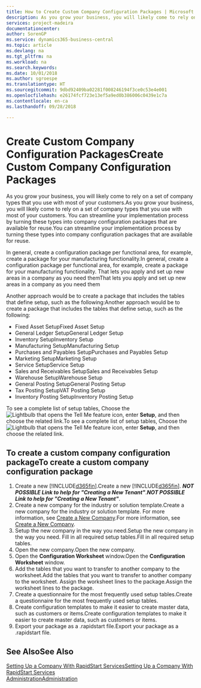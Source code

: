 ```yaml
---
title: How to Create Custom Company Configuration Packages | Microsoft Docs
description: As you grow your business, you will likely come to rely on a set of company types that you use with most of your customers. You can streamline your implementation process by turning these types into company configuration packages that are available for reuse.
services: project-madeira
documentationcenter: 
author: SorenGP
ms.service: dynamics365-business-central
ms.topic: article
ms.devlang: na
ms.tgt_pltfrm: na
ms.workload: na
ms.search.keywords: 
ms.date: 10/01/2018
ms.author: sgroespe
ms.translationtype: HT
ms.sourcegitcommit: 9dbd92409ba02281f008246194f3ce0c53e4e001
ms.openlocfilehash: e26174fcf723e13ef5a9ed0b386006c0439e1c7a
ms.contentlocale: en-ca
ms.lasthandoff: 09/28/2018

---
```

# <a name="create-custom-company-configuration-packages"></a><span data-ttu-id="b9009-104">Create Custom Company Configuration Packages</span><span class="sxs-lookup"><span data-stu-id="b9009-104">Create Custom Company Configuration Packages</span></span>
<span data-ttu-id="b9009-105">As you grow your business, you will likely come to rely on a set of company types that you use with most of your customers.</span><span class="sxs-lookup"><span data-stu-id="b9009-105">As you grow your business, you will likely come to rely on a set of company types that you use with most of your customers.</span></span> <span data-ttu-id="b9009-106">You can streamline your implementation process by turning these types into company configuration packages that are available for reuse.</span><span class="sxs-lookup"><span data-stu-id="b9009-106">You can streamline your implementation process by turning these types into company configuration packages that are available for reuse.</span></span>  

<span data-ttu-id="b9009-107">In general, create a configuration package per functional area, for example, create a package for your manufacturing functionality.</span><span class="sxs-lookup"><span data-stu-id="b9009-107">In general, create a configuration package per functional area, for example, create a package for your manufacturing functionality.</span></span> <span data-ttu-id="b9009-108">That lets you apply and set up new areas in a company as you need them</span><span class="sxs-lookup"><span data-stu-id="b9009-108">That lets you apply and set up new areas in a company as you need them</span></span>  

<span data-ttu-id="b9009-109">Another approach would be to create a package that includes the tables that define setup, such as the following:</span><span class="sxs-lookup"><span data-stu-id="b9009-109">Another approach would be to create a package that includes the tables that define setup, such as the following:</span></span>  

-   <span data-ttu-id="b9009-110">Fixed Asset Setup</span><span class="sxs-lookup"><span data-stu-id="b9009-110">Fixed Asset Setup</span></span>  
-   <span data-ttu-id="b9009-111">General Ledger Setup</span><span class="sxs-lookup"><span data-stu-id="b9009-111">General Ledger Setup</span></span>  
-   <span data-ttu-id="b9009-112">Inventory Setup</span><span class="sxs-lookup"><span data-stu-id="b9009-112">Inventory Setup</span></span>  
-   <span data-ttu-id="b9009-113">Manufacturing Setup</span><span class="sxs-lookup"><span data-stu-id="b9009-113">Manufacturing Setup</span></span>  
-   <span data-ttu-id="b9009-114">Purchases and Payables Setup</span><span class="sxs-lookup"><span data-stu-id="b9009-114">Purchases and Payables Setup</span></span>  
-   <span data-ttu-id="b9009-115">Marketing Setup</span><span class="sxs-lookup"><span data-stu-id="b9009-115">Marketing Setup</span></span>  
-   <span data-ttu-id="b9009-116">Service Setup</span><span class="sxs-lookup"><span data-stu-id="b9009-116">Service Setup</span></span>  
-   <span data-ttu-id="b9009-117">Sales and Receivables Setup</span><span class="sxs-lookup"><span data-stu-id="b9009-117">Sales and Receivables Setup</span></span>  
-   <span data-ttu-id="b9009-118">Warehouse Setup</span><span class="sxs-lookup"><span data-stu-id="b9009-118">Warehouse Setup</span></span>  
-   <span data-ttu-id="b9009-119">General Posting Setup</span><span class="sxs-lookup"><span data-stu-id="b9009-119">General Posting Setup</span></span>  
-   <span data-ttu-id="b9009-120">Tax Posting Setup</span><span class="sxs-lookup"><span data-stu-id="b9009-120">VAT Posting Setup</span></span>  
-   <span data-ttu-id="b9009-121">Inventory Posting Setup</span><span class="sxs-lookup"><span data-stu-id="b9009-121">Inventory Posting Setup</span></span>  

<span data-ttu-id="b9009-122">To see a complete list of setup tables, Choose the ![Lightbulb that opens the Tell Me feature](media/ui-search/search_small.png "Tell me what you want to do") icon, enter **Setup**, and then choose the related link.</span><span class="sxs-lookup"><span data-stu-id="b9009-122">To see a complete list of setup tables, Choose the ![Lightbulb that opens the Tell Me feature](media/ui-search/search_small.png "Tell me what you want to do") icon, enter **Setup**, and then choose the related link.</span></span>  

## <a name="to-create-a-custom-company-configuration-package"></a><span data-ttu-id="b9009-123">To create a custom company configuration package</span><span class="sxs-lookup"><span data-stu-id="b9009-123">To create a custom company configuration package</span></span>  
1.  <span data-ttu-id="b9009-124">Create a new [!INCLUDE[d365fin](includes/d365fin_md.md)].</span><span class="sxs-lookup"><span data-stu-id="b9009-124">Create a new [!INCLUDE[d365fin](includes/d365fin_md.md)].</span></span> <span data-ttu-id="b9009-125">***NOT POSSIBLE Link to help for "Creating a New Tenant"***.</span><span class="sxs-lookup"><span data-stu-id="b9009-125">***NOT POSSIBLE Link to help for "Creating a New Tenant"***.</span></span>   
2.  <span data-ttu-id="b9009-126">Create a new company for the industry or solution template.</span><span class="sxs-lookup"><span data-stu-id="b9009-126">Create a new company for the industry or solution template.</span></span> <span data-ttu-id="b9009-127">For more information, see [Create a New Company](admin-how-to-create-a-new-company.md).</span><span class="sxs-lookup"><span data-stu-id="b9009-127">For more information, see [Create a New Company](admin-how-to-create-a-new-company.md).</span></span>  
3.  <span data-ttu-id="b9009-128">Setup the new company in the way you need.</span><span class="sxs-lookup"><span data-stu-id="b9009-128">Setup the new company in the way you need.</span></span> <span data-ttu-id="b9009-129">Fill in all required setup tables.</span><span class="sxs-lookup"><span data-stu-id="b9009-129">Fill in all required setup tables.</span></span>  
4.  <span data-ttu-id="b9009-130">Open the new company.</span><span class="sxs-lookup"><span data-stu-id="b9009-130">Open the new company.</span></span>
5. <span data-ttu-id="b9009-131">Open the **Configuration Worksheet** window.</span><span class="sxs-lookup"><span data-stu-id="b9009-131">Open the **Configuration Worksheet** window.</span></span>  
6.  <span data-ttu-id="b9009-132">Add the tables that you want to transfer to another company to the worksheet.</span><span class="sxs-lookup"><span data-stu-id="b9009-132">Add the tables that you want to transfer to another company to the worksheet.</span></span> <span data-ttu-id="b9009-133">Assign the worksheet lines to the package.</span><span class="sxs-lookup"><span data-stu-id="b9009-133">Assign the worksheet lines to the package.</span></span>  
7.  <span data-ttu-id="b9009-134">Create a questionnaire for the most frequently used setup tables.</span><span class="sxs-lookup"><span data-stu-id="b9009-134">Create a questionnaire for the most frequently used setup tables.</span></span>  
8.  <span data-ttu-id="b9009-135">Create configuration templates to make it easier to create master data, such as customers or items.</span><span class="sxs-lookup"><span data-stu-id="b9009-135">Create configuration templates to make it easier to create master data, such as customers or items.</span></span>  
9.  <span data-ttu-id="b9009-136">Export your package as a .rapidstart file.</span><span class="sxs-lookup"><span data-stu-id="b9009-136">Export your package as a .rapidstart file.</span></span>  

## <a name="see-also"></a><span data-ttu-id="b9009-137">See Also</span><span class="sxs-lookup"><span data-stu-id="b9009-137">See Also</span></span>  
[<span data-ttu-id="b9009-138">Setting Up a Company With RapidStart Services</span><span class="sxs-lookup"><span data-stu-id="b9009-138">Setting Up a Company With RapidStart Services</span></span>](admin-set-up-a-company-with-rapidstart.md)  
[<span data-ttu-id="b9009-139">Administration</span><span class="sxs-lookup"><span data-stu-id="b9009-139">Administration</span></span>](admin-setup-and-administration.md)

